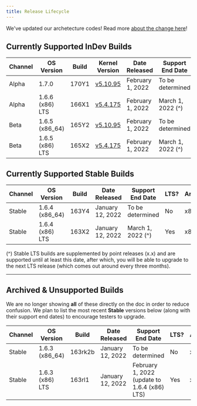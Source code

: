 ```yaml
---
title: Release Lifecycle
---
```


We've updated our archetecture codes! Read more [about the change here](/api/release-targets/#architecture-codes)!

## Currently Supported InDev Builds
| Channel | OS Version | Build | Kernel Version | Date Released | Support End Date | LTS? | Architecture |
|---------|------------|-------|----------------|---------------|------------------|------|------------|
| Alpha | 1.7.0 | 170Y1 | [v5.10.95](https://git.kernel.org/pub/scm/linux/kernel/git/stable/linux.git/commit/?h=v5.10.95&id=77656fde3c0125d6ef6f7fb46af6d2739d7b7141) | February 1, 2022 | To be determined | No | x86_64 |
| Alpha | 1.6.6 (x86) LTS | 166X1 | [v5.4.175](https://git.kernel.org/pub/scm/linux/kernel/git/stable/linux.git/commit/?h=v5.4.175&id=7cdf2951f80d189e9a0a5b6836664ccc8bfb2e7e) | February 1, 2022 | March 1, 2022 (^) | Yes | x86 (final release) |
| Beta | 1.6.5 (x86_64) | 165Y2 | [v5.10.95](https://git.kernel.org/pub/scm/linux/kernel/git/stable/linux.git/commit/?h=v5.10.95&id=77656fde3c0125d6ef6f7fb46af6d2739d7b7141) | February 1, 2022 | To be determined | No | x86_64 |
| Beta | 1.6.5 (x86) LTS | 165X2 | [v5.4.175](https://git.kernel.org/pub/scm/linux/kernel/git/stable/linux.git/commit/?h=v5.4.175&id=7cdf2951f80d189e9a0a5b6836664ccc8bfb2e7e) | February 1, 2022 | March 1, 2022 (^) | Yes | x86 |

## Currently Supported Stable Builds
| Channel | OS Version | Build | Date Released | Support End Date | LTS? | Architecture |
|---------|------------|------------------|---------------|------------------|------|------------|
| Stable | 1.6.4 (x86_64) | 163Y4 | January 12, 2022 | To be determined | No | x86_64 |
| Stable | 1.6.4 (x86) LTS | 163X2 | January 12, 2022 | March 1, 2022 (^) | Yes | x86 |


(^) Stable LTS builds are supplemented by point releases (x.x) and are supported until at least this date, after which, you will be able to upgrade to the next LTS release (which comes out around every three months).

___

## Archived & Unsupported Builds
We are no longer showing **all** of these directly on the doc in order to reduce confusion. We plan to list the most recent **Stable** versions below (along with their support end dates) to encourage testers to upgrade.

| Channel | OS Version | Build | Date Released | Support End Date | LTS? | Architecture |
|---------|------------|------------------|---------------|------------------|------|------------|
| Stable  | 1.6.3 (x86_64) | 163rk2b | January 12, 2022 | To be determined | No | x86_64   |
| Stable | 1.6.3 (x86) LTS | 163rl1 | January 12, 2022 | February 1, 2022 (update to 1.6.4 (x86) LTS) | Yes | x86 |
